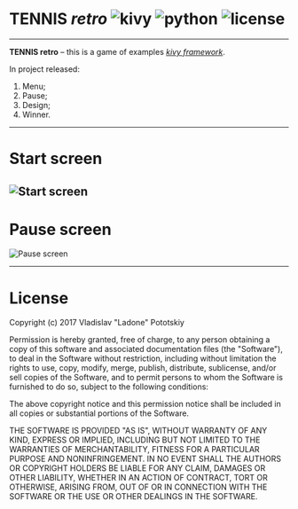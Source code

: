 **TENNIS** *retro* ![kivy](https://img.shields.io/badge/kivy-v%201.9.1-202326.svg) ![python](https://img.shields.io/badge/python-v%203.X-FFDB4E.svg) ![license](https://img.shields.io/badge/license-MIT-0ef94b.svg)
=========

----------
**TENNIS retro** – this is a game of examples *[kivy framework](https://kivy.org/docs/tutorials/pong.html)*.

In project released:
1. Menu;
2. Pause;
3. Design;
4. Winner.

------
Start screen
=====
![Start screen](https://preview.ibb.co/gZAWdv/Screenshot_2.png)
------
Pause screen
=====
![Pause screen](https://preview.ibb.co/bJPDrF/Screenshot_5.png)

---
**License**
===
Copyright (c) 2017 Vladislav "Ladone" Pototskiy

Permission is hereby granted, free of charge, to any person obtaining a copy
of this software and associated documentation files (the "Software"), to deal
in the Software without restriction, including without limitation the rights
to use, copy, modify, merge, publish, distribute, sublicense, and/or sell
copies of the Software, and to permit persons to whom the Software is
furnished to do so, subject to the following conditions:

The above copyright notice and this permission notice shall be included in all
copies or substantial portions of the Software.

THE SOFTWARE IS PROVIDED "AS IS", WITHOUT WARRANTY OF ANY KIND, EXPRESS OR
IMPLIED, INCLUDING BUT NOT LIMITED TO THE WARRANTIES OF MERCHANTABILITY,
FITNESS FOR A PARTICULAR PURPOSE AND NONINFRINGEMENT. IN NO EVENT SHALL THE
AUTHORS OR COPYRIGHT HOLDERS BE LIABLE FOR ANY CLAIM, DAMAGES OR OTHER
LIABILITY, WHETHER IN AN ACTION OF CONTRACT, TORT OR OTHERWISE, ARISING FROM,
OUT OF OR IN CONNECTION WITH THE SOFTWARE OR THE USE OR OTHER DEALINGS IN THE
SOFTWARE.
